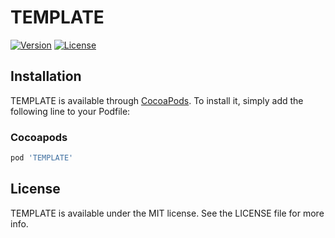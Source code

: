 # TEMPLATE

[![Version](https://img.shields.io/cocoapods/v/TEMPLATE.svg?style=flat)](https://cocoapods.org/pods/TEMPLATE)
[![License](https://img.shields.io/cocoapods/l/TEMPLATE.svg?style=flat)](https://cocoapods.org/pods/TEMPLATE)
<!-- [![Carthage compatible](https://img.shields.io/badge/Carthage-compatible-4BC51D.svg?style=flat)](https://github.com/Carthage/Carthage) -->
<!-- [![Platform](https://img.shields.io/cocoapods/p/TEMPLATE.svg?style=flat)](https://cocoapods.org/pods/TEMPLATE) -->
<!-- [![Build Status](https://github.com/fabernovel/TEMPLATE/workflows/CI/badge.svg?branch=master)](https://github.com/fabernovel/TEMPLATE/actions) -->

## Installation

TEMPLATE is available through [CocoaPods](https://cocoapods.org). To install it, simply add the following line to your Podfile:

### Cocoapods

```ruby
pod 'TEMPLATE'
```

<!-- ### Carthage

Add the following to your Cartfile:

```ruby
github "https://github.com/fabernovel/TEMPLATE"
``` -->

## License

TEMPLATE is available under the MIT license. See the LICENSE file for more info.
